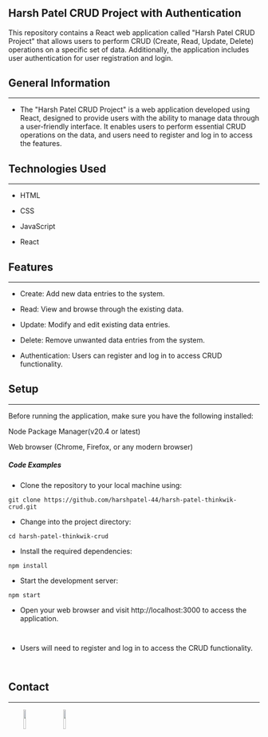 <h1></h1>
<h2>Harsh Patel CRUD Project with Authentication</h2><p>This repository contains a React web application called "Harsh Patel CRUD Project" that allows users to perform CRUD (Create, Read, Update, Delete) operations on a specific set of data. Additionally, the application includes user authentication for user registration and login.</p><h2>General Information</h2>
<hr><ul>
<li>The "Harsh Patel CRUD Project" is a web application developed using React, designed to provide users with the ability to manage data through a user-friendly interface. It enables users to perform essential CRUD operations on the data, and users need to register and log in to access the features.</li>
</ul><h2>Technologies Used</h2>
<hr><ul>
<li>HTML</li>
</ul><ul>
<li>CSS</li>
</ul><ul>
<li>JavaScript</li>
</ul><ul>
<li>React</li>
</ul><h2>Features</h2>
<hr><ul>
<li>Create: Add new data entries to the system.</li>
</ul><ul>
<li>Read: View and browse through the existing data.</li>
</ul><ul>
<li>Update: Modify and edit existing data entries.</li>
</ul><ul>
<li>Delete: Remove unwanted data entries from the system.</li>
</ul><ul>
<li>Authentication: Users can register and log in to access CRUD functionality.</li>
</ul><h2>Setup</h2>
<hr><p>Before running the application, make sure you have the following installed:</p>
<p>Node Package Manager(v20.4 or latest)</p>
<p>Web browser (Chrome, Firefox, or any modern browser)</p><h5>Code Examples</h5><ul>
<li>Clone the repository to your local machine using:</li>
</ul><p><code>git clone https://github.com/harshpatel-44/harsh-patel-thinkwik-crud.git</code></p><ul>
<li>Change into the project directory:</li>
</ul><p><code>cd harsh-patel-thinkwik-crud</code></p><ul>
<li>Install the required dependencies:</li>
</ul><p><code>npm install</code></p><ul>
<li>Start the development server:</li>
</ul><p><code>npm start</code></p><ul>
<li>Open your web browser and visit http://localhost:3000 to access the application.</li>
</ul><p><code> </code></p><ul>
<li>Users will need to register and log in to access the CRUD functionality.</li>
</ul><p><code> </code></p><h2>Contact</h2>
<hr><p><span style="margin-right: 30px;"></span><a href="https://www.linkedin.com/in/harsh-patel-442001/"><img target="_blank" src="https://cdn.jsdelivr.net/gh/devicons/devicon/icons/linkedin/linkedin-original.svg" style="width: 10%;"></a><span style="margin-right: 30px;"></span><a href="https://github.com/harshpatel-44"><img target="_blank" src="https://cdn.jsdelivr.net/gh/devicons/devicon/icons/github/github-original.svg" style="width: 10%;"></a></p>